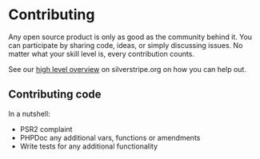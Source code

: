 # Contributing

Any open source product is only as good as the community behind it. You can participate by sharing code, ideas, or simply discussing issues. No matter what your skill level is, every contribution counts.

See our [high level overview](http://silverstripe.org/contributing-to-silverstripe) on silverstripe.org on how you can help out.

## Contributing code

In a nutshell:
- PSR2 complaint
- PHPDoc any additional vars, functions or amendments
- Write tests for any additional functionality
